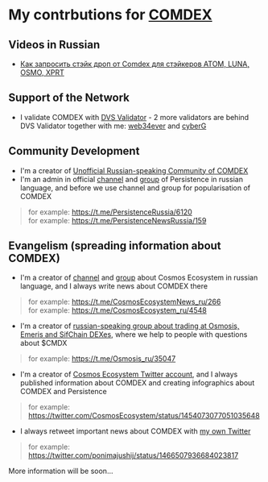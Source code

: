 # My contrbutions for [COMDEX](https://comdex.one/)

## Videos in Russian
- [Как запросить стэйк дроп от Comdex для стэйкеров ATOM, LUNA, OSMO, XPRT](https://youtu.be/HJi2-akieQk)

## Support of the Network

- I validate COMDEX with [DVS Validator](https://www.mintscan.io/comdex/validators/comdexvaloper1963hcznh439kspqmjj5hv5h4nk2kphvats5ujk) - 2 more validators are behind DVS Validator together with me: [web34ever](https://web34ever.network/) and [cyberG](https://cyberg.digital/)

## Community Development

- I'm a creator of [Unofficial Russian-speaking Community of COMDEX](https://t.me/comdex_ru)
- I'm an admin in official [channel](https://t.me/PersistenceNewsRussia) and [group](https://t.me/PersistenceRussia) of Persistence in russian language, and before we use channel and group for popularisation of COMDEX
> for example: https://t.me/PersistenceRussia/6120 </br>
> for example: https://t.me/PersistenceNewsRussia/159 </br>

## Evangelism (spreading information about COMDEX)

- I'm a creator of [channel](https://t.me/CosmosEcosystemNews_ru) and [group](https://t.me/CosmosEcosystem_ru) about Cosmos Ecosystem in russian language, and I always write news about COMDEX there
> for example: https://t.me/CosmosEcosystemNews_ru/266 </br>
> for example: https://t.me/CosmosEcosystem_ru/4548 </br>

- I'm a creator of [russian-speaking group about trading at Osmosis, Emeris and SifChain DEXes](https://t.me/Osmosis_ru), where we help to people with questions about $CMDX
> for example: https://t.me/Osmosis_ru/35047 </br>

- I'm a creator of [Cosmos Ecosystem Twitter account](https://twitter.com/CosmosEcosystem), and I always published information about COMDEX and creating infographics about COMDEX and Persistence
> for example: https://twitter.com/CosmosEcosystem/status/1454073077051035648 </br>

- I always retweet important news about COMDEX with [my own Twitter](https://twitter.com/ponimajushij)
> for example: https://twitter.com/ponimajushij/status/1466507936684023817 </br>

More information will be soon...
